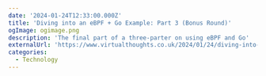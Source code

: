 ```yaml
---
date: '2024-01-24T12:33:00.000Z'
title: 'Diving into an eBPF + Go Example: Part 3 (Bonus Round)'
ogImage: ogimage.png
description: 'The final part of a three-parter on using eBPF and Go'
externalUrl: 'https://www.virtualthoughts.co.uk/2024/01/24/diving-into-an-ebpf-go-example-part-3-bonus-round/'
categories:
  - Technology
---
```

